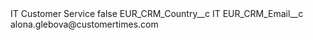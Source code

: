 <?xml version="1.0" encoding="UTF-8"?>
<CustomMetadata xmlns="http://soap.sforce.com/2006/04/metadata" xmlns:xsi="http://www.w3.org/2001/XMLSchema-instance" xmlns:xsd="http://www.w3.org/2001/XMLSchema">
    <label>IT Customer Service</label>
    <protected>false</protected>
    <values>
        <field>EUR_CRM_Country__c</field>
        <value xsi:type="xsd:string">IT</value>
    </values>
    <values>
        <field>EUR_CRM_Email__c</field>
        <value xsi:type="xsd:string">alona.glebova@customertimes.com</value>
    </values>
</CustomMetadata>
